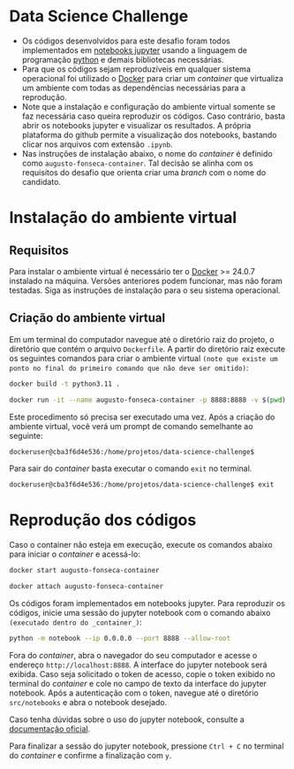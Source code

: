 # Data Science Challenge

* Os códigos desenvolvidos para este desafio foram todos implementados em [notebooks jupyter](https://jupyter-notebook.readthedocs.io/en/stable/) usando a linguagem de programação [python](https://www.python.org/) e demais bibliotecas necessárias.
* Para que os códigos sejam reproduzíveis em qualquer sistema operacional foi utilizado o [Docker](https://www.docker.com/) para criar um _container_ que virtualiza um ambiente com todas as dependências necessárias para a reprodução.
* Note que a instalação e configuração do ambiente virtual somente se faz necessária caso queira reproduzir os códigos. Caso contrário, basta abrir os notebooks jupyter e visualizar os resultados. A própria plataforma do github permite a visualização dos notebooks, bastando clicar nos arquivos com extensão `.ipynb`.
* Nas instruções de instalação abaixo, o nome do _container_ é definido como `augusto-fonseca-container`. Tal decisão se alinha com os requisitos do desafio que orienta criar uma _branch_ com o nome do candidato.

# Instalação do ambiente virtual

## Requisitos
Para instalar o ambiente virtual é necessário ter o [Docker](https://www.docker.com/) >= 24.0.7 instalado na máquina. Versões anteriores podem funcionar, mas não foram testadas. Siga as instruções de instalação para o seu sistema operacional.

## Criação do ambiente virtual
Em um terminal do computador navegue até o diretório raiz do projeto, o diretório que contém o arquivo `Dockerfile`. A partir do diretório raiz execute os seguintes comandos para criar o ambiente virtual `(note que existe um ponto no final do primeiro comando que não deve ser omitido)`:

```bash
docker build -t python3.11 .

docker run -it --name augusto-fonseca-container -p 8888:8888 -v $(pwd):/home/projetos/data-science-challenge python3.11
```
Este procedimento só precisa ser executado uma vez. Após a criação do ambiente virtual, você verá um prompt de comando semelhante ao seguinte:

```bash
dockeruser@cba3f6d4e536:/home/projetos/data-science-challenge$
```

Para sair do _container_ basta executar o comando `exit` no terminal.

```bash
dockeruser@cba3f6d4e536:/home/projetos/data-science-challenge$ exit
```

# Reprodução dos códigos
Caso o container não esteja em execução, execute os comandos abaixo para iniciar o _container_ e acessá-lo:

```bash
docker start augusto-fonseca-container

docker attach augusto-fonseca-container
```

Os códigos foram implementados em notebooks jupyter. Para reproduzir os códigos, inicie uma sessão do jupyter notebook com o comando abaixo `(executado dentro do _container_)`:

```bash
python -m notebook --ip 0.0.0.0 --port 8888 --allow-root
```

Fora do _container_, abra o navegador do seu computador e acesse o endereço `http://localhost:8888`. A interface do jupyter notebook será exibida. Caso seja solicitado o token de acesso, copie o token exibido no terminal do _container_ e cole no campo de texto da interface do jupyter notebook. Após a autenticação com o token, navegue até o diretório `src/notebooks` e abra o notebook desejado.

Caso tenha dúvidas sobre o uso do jupyter notebook, consulte a [documentação oficial](https://jupyter-notebook.readthedocs.io/en/stable/).

Para finalizar a sessão do jupyter notebook, pressione `Ctrl + C` no terminal do _container_ e confirme a finalização com `y`.
